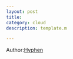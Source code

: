 ```yaml
---
layout: post
title: 
category: cloud
description: template.m

---
```


Author:[Hyphen](http://weibo.com/344736086)


